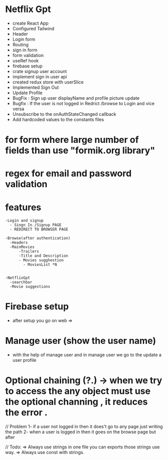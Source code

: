 
# Netflix Gpt
- create React App
- Configured Tailwind
- Header
- Login form
- Routing
- sign in form
- form validation
- useRef hook
- firebase setup
- crate signup  user account   
- implement sign in user api
- created redux store with userSlice
- Implemented Sign Out
- Update Profile
- BugFix : Sign up user displayName and profile picture update
- Bugfix : If the user is not logged in Redrict /browse to Login and vice versa
- Unsubscribe to the onAuthStateChanged callback
- Add hardcoded values to the constants files

# for form where large number of fields than use "formik.org library"
# regex for email and password validation
# features
    -Login and signup
      - Singn In /Signup PAGE
      - REDIRECT TO BROWSER PAGE

    -Browse(after authentication)
      -Headers
      -MainMovies
          -Trailers
          -Title and Description
          - Movies sugghestion
            - MoviesList *N
         

    -NetflixGpt
      -searchbar
      -Movie suggestions

# Firebase setup
  - after setup you go on web => 
# Manage user (show the user name)
  - with the help of manage user  and in manage user we go to the update a user profile 
# Optional chaining (?.) -> when we try to access the any object must use the optional channing , it reduces the error .

// Problem
  1- if a user not logged in then it does't go to any page just writing the path
  2- when a user is logged in then it goes on the browse page but after 

// Todo:
  => Always use strings in one file you can exports those strings use way.
  => Always use const with strings.